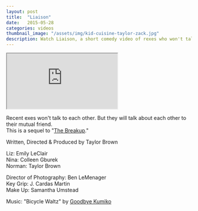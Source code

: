 ```yaml
---
layout: post
title:  "Liaison"
date:   2015-05-28
categories: videos
thumbnail_image: "/assets/img/kid-cuisine-taylor-zack.jpg"
description: Watch Liaison, a short comedy video of rexes who won't talk to each other, but they will talk to their mutual friend.
---
```


<div class="embed-responsive embed-responsive-16by9">
	<iframe class="embed-responsive-item" src="http://www.youtube.com/embed/kiiLTzW_vIg?rel=0" allowfullscreen></iframe>
</div>


Recent exes won't talk to each other. But they will talk about each other to their mutual friend.<br>
This is a sequel to "[The Breakup](http://taylorcbrown.com/videos/the-breakup.html)."

Written, Directed & Produced by Taylor Brown

Liz: Emily LeClair<br>
Nina: Colleen Gburek<br>
Norman: Taylor Brown

Director of Photography: Ben LeMenager<br>
Key Grip: J. Cardas Martin<br>
Make Up: Samantha Umstead

Music: "Bicycle Waltz" by [Goodbye Kumiko](http://goodbyekumiko.bandcamp.com)